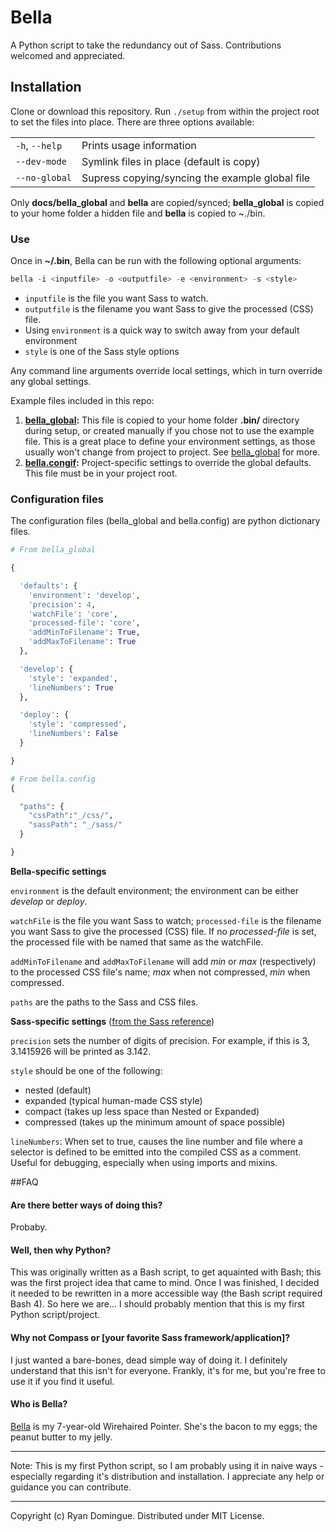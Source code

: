 Bella
===================

A Python script to take the redundancy out of Sass. Contributions welcomed and appreciated.

## Installation

Clone or download this repository. Run ```./setup``` from within the project root to set the files into place. There are three options available:

<table>
  <tr>
    <td><code>-h</code>, <code>--help</code></td>
    <td>Prints usage information</td>
  </tr>
  <tr>
    <td><code>--dev-mode</code></td>
    <td>Symlink files in place (default is copy)</td>
  </tr>
  <tr>
    <td><code>--no-global</code></td>
    <td>Supress copying/syncing the example global file</td>
  </tr>
</table>

Only **docs/bella\_global** and **bella** are copied/synced; **bella\_global** is copied to your home folder a hidden file and **bella** is copied to ~./bin.

### Use

Once in **~/.bin**, Bella can be run with the following optional arguments:

```python
bella -i <inputfile> -o <outputfile> -e <environment> -s <style>
```

- ```inputfile``` is the file you want Sass to watch.
- ```outputfile``` is the filename you want Sass to give the processed (CSS) file.
- Using ```environment``` is a quick way to switch away from your default environment
- ```style``` is one of the Sass style options

Any command line arguments override local settings, which in turn override any global settings.

Example files included in this repo:

1. **[bella_global](https://github.com/goodguyry/bella/blob/master/bella_global):**
This file is copied to your home folder **.bin/** directory during setup, or created manually if you chose not to use the example file. This is a great place to define your environment settings, as those usually won't change from project to project. See [bella_global](https://github.com/goodguyry/bella/blob/master/bella_global) for more.
2. **[bella.congif](https://github.com/goodguyry/bella/blob/master/bella.config):**
Project-specific settings to override the global defaults. This file must be in your project root.

### Configuration files

The configuration files (bella_global and bella.config) are python dictionary files.

```python
# From bella_global

{

  'defaults': {
    'environment': 'develop',
    'precision': 4,
    'watchFile': 'core',
    'processed-file': 'core',
    'addMinToFilename': True,
    'addMaxToFilename': True
  },

  'develop': {
    'style': 'expanded',
    'lineNumbers': True
  },

  'deploy': {
    'style': 'compressed',
    'lineNumbers': False
  }

}
```

```python
# From bella.config
{

  "paths": {
    "cssPath":"_/css/",
    "sassPath": "_/sass/"
  }

}

```

**Bella-specific settings**


```environment``` is the default environment; the environment can be either _develop_ or _deploy_.

```watchFile``` is the file you want Sass to watch; ```processed-file``` is the filename you want Sass to give the processed (CSS) file. If no _processed-file_ is set, the processed file with be named that same as the watchFile.

```addMinToFilename``` and ```addMaxToFilename``` will add _min_ or _max_ (respectively) to the processed CSS file's name; _max_ when not compressed, _min_ when compressed.

```paths``` are the paths to the Sass and CSS files.

**Sass-specific settings** ([from the Sass reference](http://sass-lang.com/docs/yardoc/file.SASS_REFERENCE.html))

```precision``` sets the number of digits of precision. For example, if this is 3, 3.1415926 will be printed as 3.142.

```style``` should be one of the following:

- nested (default)
- expanded (typical human-made CSS style)
- compact (takes up less space than Nested or Expanded)
- compressed (takes up the minimum amount of space possible)

```lineNumbers```: When set to true, causes the line number and file where a selector is defined to be emitted into the compiled CSS as a comment. Useful for debugging, especially when using imports and mixins.


##FAQ

#### Are there better ways of doing this?

Probaby.

#### Well, then why Python?

This was originally written as a Bash script, to get aquainted with Bash; this was the first project idea that came to mind. Once I was finished, I decided it needed to be rewritten in a more accessible way (the Bash script required Bash 4). So here we are... I should probably mention that this is my first Python script/project.

#### Why not Compass or [your favorite Sass framework/application]?

I just wanted a bare-bones, dead simple way of doing it. I definitely understand that this isn't for everyone. Frankly, it's for me, but you're free to use it if you find it useful.

#### Who is Bella?

[Bella](http://i.imgur.com/Nhu87.jpg) is my 7-year-old Wirehaired Pointer. She's the bacon to my eggs; the peanut butter to my jelly.

---

Note: This is my first Python script, so I am probably using it in naive ways - especially regarding it's distribution and installation. I appreciate any help or guidance you can contribute.

---

Copyright (c) Ryan Domingue. Distributed under MIT License.

